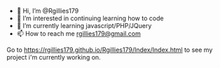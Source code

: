 - 👋 Hi, I’m @Rgillies179
- 👀 I’m interested in continuing learning how to code 
- 🌱 I’m currently learning javascript/PHP/JQuery 
- 📫 How to reach me rgillies179@gmail.com

Go to https://rgillies179.github.io/Rgillies179/Index/Index.html to see my project i'm currently working on.
<!---
Rgillies179/Rgillies179 is a ✨ special ✨ repository because its `README.md` (this file) appears on your GitHub profile.
You can click the Preview link to take a look at your changes.
--->
